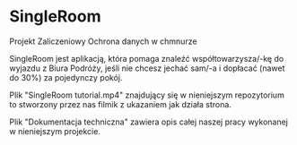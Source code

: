 # SingleRoom
Projekt Zaliczeniowy Ochrona danych w chmnurze 

SingleRoom jest aplikacją, która pomaga znaleźć współtowarzysza/-kę do wyjazdu z Biura Podróży, jeśli nie chcesz jechać sam/-a i dopłacać (nawet do 30%) za pojedynczy pokój.

Plik "SingleRoom tutorial.mp4" znajdujący się w nieniejszym repozytorium to stworzony przez nas filmik z ukazaniem jak działa strona.

Plik "Dokumentacja techniczna" zawiera opis całej naszej pracy wykonanej w nieniejszym projekcie.